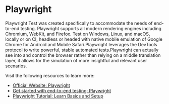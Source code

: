 # Playwright

Playwright Test was created specifically to accommodate the needs of end-to-end testing. Playwright supports all modern rendering engines including Chromium, WebKit, and Firefox. Test on Windows, Linux, and macOS, locally or on CI, headless or headed with native mobile emulation of Google Chrome for Android and Mobile Safari.Playwright leverages the DevTools protocol to write powerful, stable automated tests.Playwright can actually see into and control the browser rather than relying on a middle translation layer, it allows for the simulation of more insightful and relevant user scenarios.

Visit the following resources to learn more:

- [Official Website: Playwright](https://playwright.dev/)
- [Get started with end-to-end testing: Playwright](https://www.youtube.com/playlist?list=PLQ6Buerc008ed-F9OksF7ek37wR3y916p)
- [Playwright Tutorial: Learn Basics and Setup](https://www.browserstack.com/guide/playwright-tutorial)
